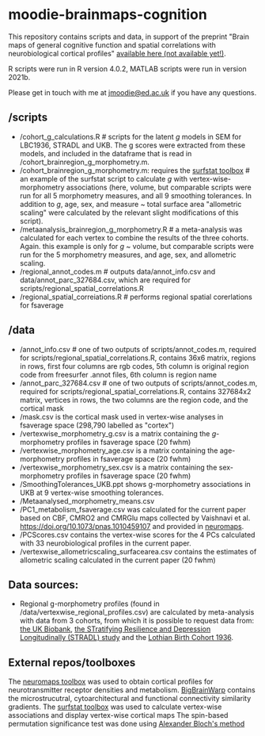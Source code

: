 # moodie-brainmaps-cognition

This repository contains scripts and data, in support of the preprint "Brain maps of general cognitive function and spatial correlations with neurobiological cortical profiles" [available here (not available yet!)](). 

R scripts were run in R version 4.0.2, MATLAB scripts were run in version 2021b. 

Please get in touch with me at jmoodie@ed.ac.uk if you have any questions.

## /scripts
- /cohort_g_calculations.R  # scripts for the latent _g_ models in SEM for LBC1936, STRADL and UKB. The g scores were extracted from these models, and included in the dataframe that is read in /cohort_brainregion_g_morphometry.m.
- /cohort_brainregion_g_morphometry.m: requires the [surfstat toolbox](https://www.math.mcgill.ca/keith/surfstat/)  # an example of the surfstat script to calculate _g_ with vertex-wise-morphometry associations (here, volume, but comparable scripts were run for all 5 morphometry measures, and all 9 smoothing tolerances. In addition to _g_, age, sex, and measure ~ total surface area "allometric scaling" were calculated by the relevant slight modifications of this script). 
- /metaanalysis_brainregion_g_morphometry.R  # a meta-analysis was calculated for each vertex to combine the results of the three cohorts. Again. this example is only for _g_ ~ volume, but comparable scripts were run for the 5 morphometry measures, and age, sex, and allometric scaling.
- /regional_annot_codes.m # outputs data/annot_info.csv and data/annot_parc_327684.csv, which are required for scripts/regional_spatial_correlations.R
- /regional_spatial_correiations.R # performs regional spatial corerlations for fsaverage 

## /data
- /annot_info.csv # one of two outputs of scripts/annot_codes.m, required for scripts/regional_spatial_correlations.R, contains 36x6 matrix, regions in rows, first four columns are rgb codes, 5th column is original region code from freesurfer .annot files, 6th column is region name
- /annot_parc_327684.csv # one of two outputs of scripts/annot_codes.m, required for scripts/regional_spatial_correlations.R, contains 327684x2 matrix, vertices in rows, the two columns are the region code, and the cortical mask
- /mask.csv is the cortical mask used in vertex-wise analyses in fsaverage space (298,790  labelled as "cortex")
- /vertexwise_morphometry_g.csv is a matrix containing the _g_-morphometry profiles in fsaverage space (20 fwhm)
- /vertexwise_morphometry_age.csv is a matrix containing the age-morphometry profiles in fsaverage space (20 fwhm)
- /vertexwise_morphometry_sex.csv is a matrix containing the sex-morphometry profiles in fsaverage space (20 fwhm)
- /SmoothingTolerances_UKB.ppt shows g-morphometry associations in UKB at 9 vertex-wise smoothing tolerances.
- /Metaanalysed_morphometry_means.csv
- /PC1_metabolism_fsaverage.csv was calculated for the current paper based on CBF, CMRO2 and CMRGlu maps collected by Vaishnavi et al. https://doi.org/10.1073/pnas.1010459107 and provided in [neuromaps](https://github.com/netneurolab/neuromaps).
- /PCScores.csv contains the vertex-wise scores for the 4 PCs calculated with 33 neurobiological profiles in the current paper.
- /vertexwise_allometricscaling_surfacearea.csv contains the estimates of allometric scaling calculated in the current paper (20 fwhm)

## Data sources: 
- Regional g-morphometry profiles (found in /data/vertexwise_regional_profiles.csv) are calculated by meta-analysis with data from 3 cohorts, from which it is possible to request data from: [the UK Biobank](http://www.ukbiobank.ac.uk/register-apply/),  [the STratifying Resilience and Depression Longitudinally (STRADL) study](https://www.research.ed.ac.uk/en/datasets/stratifying-resilience-and-depression-longitudinally-stradl-a-dep) and the [Lothian Birth Cohort 1936](https://www.ed.ac.uk/lothian-birth-cohorts/data-access-collaboration).

## External repos/toolboxes

The [neuromaps toolbox](https://github.com/netneurolab/neuromaps) was used to obtain cortical profiles for neurotransmitter receptor densities and metabolism. 
[BigBrainWarp](https://bigbrainwarp.readthedocs.io/en/latest/) contains the microstrucutral, cytoarchitectural and functional connectivity similarity gradients. 
The [surfstat toolbox](https://www.math.mcgill.ca/keith/surfstat/) was used to calculate vertex-wise associations and display vertex-wise cortical maps
The spin-based permutation significance test was done using [Alexander Bloch's method](https://github.com/spin-test/spin-test)


